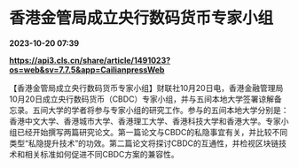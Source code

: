 # 香港金管局成立央行数码货币专家小组

**2023-10-20 07:39**

**https://api3.cls.cn/share/article/1491023?os=web&sv=7.7.5&app=CailianpressWeb**

【香港金管局成立央行数码货币专家小组】财联社10月20日电，香港金融管理局10月20日成立央行数码货币（CBDC）专家小组，并与五间本地大学签署谅解备忘录。五间大学的学者将参与专家小组的研究工作。参与的五间本地大学分别是：香港中文大学、香港城市大学、香港理工大学、香港科技大学和香港大学。专家小组已经开始撰写两篇研究论文。第一篇论文与CBDC的私隐事宜有关，并比较不同类型“私隐提升技术”的功效。第二篇论文将探讨CBDC的互通性，并检视区块链技术和相关标准如何促进不同CBDC方案的兼容性。